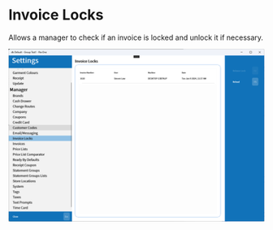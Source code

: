 # Invoice Locks

Allows a manager to check if an invoice is locked and unlock it if necessary.

![Invoice Locks](/.attachments/Documentation/InvoiceLocks.png "Invoice Locks")